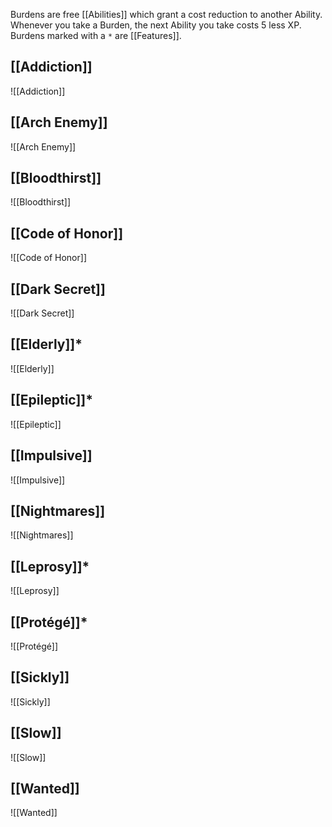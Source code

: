Burdens are free [[Abilities]] which grant a cost reduction to another Ability. Whenever you take a Burden, the next Ability you take costs 5 less XP. Burdens marked with a `*` are [[Features]].
## [[Addiction]]
![[Addiction]]
## [[Arch Enemy]]
![[Arch Enemy]]
## [[Bloodthirst]]
![[Bloodthirst]]
## [[Code of Honor]]
![[Code of Honor]]
## [[Dark Secret]]
![[Dark Secret]]
## [[Elderly]]*
![[Elderly]]
## [[Epileptic]]*
![[Epileptic]]
## [[Impulsive]]
![[Impulsive]]
## [[Nightmares]]
![[Nightmares]]
## [[Leprosy]]*
![[Leprosy]]
## [[Protégé]]*
![[Protégé]]
## [[Sickly]]
![[Sickly]]
## [[Slow]]
![[Slow]]
## [[Wanted]]
![[Wanted]]